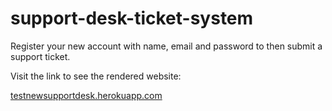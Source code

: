 # support-desk-ticket-system

Register your new account with name, email and password to then submit a support ticket.


Visit the link to see the rendered website:

[testnewsupportdesk.herokuapp.com](http://testnewsupportdesk.herokuapp.com)

